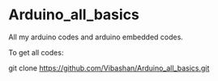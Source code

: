# Arduino_all_basics

  All my arduino codes and arduino embedded codes.
  
  To get all codes:
  
  git clone https://github.com/Vibashan/Arduino_all_basics.git


